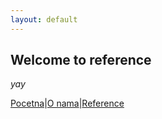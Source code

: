 ```yaml
---
layout: default
---
```


## Welcome to reference

_yay_

[Pocetna](./index.md)|[O nama](./o-nama.md)|[Reference](#)
